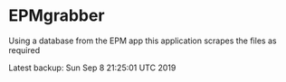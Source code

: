 # EPMgrabber
Using a database from the EPM app this application scrapes the files as required


Latest backup: Sun Sep 8 21:25:01 UTC 2019
